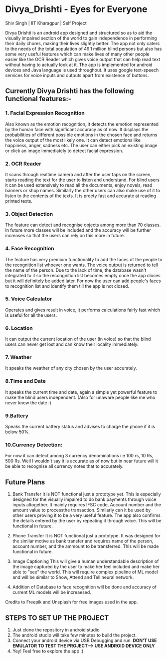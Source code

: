 # Divya_Drishti - Eyes for Everyone
Shiv Singh | IIT Kharagpur | Self Project

Divya Drishti is an android app designed and structured so as to aid the visually impaired section of the world to gain independence in performing their daily chores,
making their lives slightly better. The app not only caters to the needs of the total population of 49.1 million blind persons but also has some very useful features 
which can make lives of many other people easier like the OCR Reader which gives voice output that can help read text without having to actually look at it.
The app is implemented for android devices and Java language is used throughout. It uses google text-speech services for voice inputs and outputs apart from existence
of buttons.
## Currently Divya Drishti has the following functional features:-
### 1. Facial Expression Recognition
   Also known as the emotion recognition, it detects the emotion represented by the human face with significant accuracy as of now. It displays the probabilities 
   of different possible emotions in the chosen face and returns the voice output of the most likely one. It can detect emotions like happiness, anger, sadness etc.
   The user can either pick an existing image or click an image immediately to detect facial expression.
   
### 2. OCR Reader
   It scans through realtime camera and after the user taps on the screen, starts reading the text for the user to listen and understand. For blind users it can be used 
   extensively to read all the documents, enjoy novels, read banners or shop names. Similarly the other users can also make use of it to listen to the contents of the 
   texts. It is preety fast and accurate at reading printed texts.
   
### 3. Object Detection
   The feature can detect and recognise objects among more than 70 classes. In future more classes will be included and the accuracy will be further increases so that
   the users can rely on this more in future.
  
### 4. Face Recognition
   The feature has very premium functionality to add the faces of the people to the recognition list whoever one wants. The voice output is returned to tell the name of the person. Due to the lack of time, the database wasn't integrated to it so the recongnition list becomes empty once the app closes but it will definitely be added
   later. For now the user can add people's faces to recognition list and identify them till the app is not closed.
   
### 5. Voice Calculator
   Operates and gives result in voice, it performs calculations fairly fast which is useful for all the users.    
  
### 6. Location
   It can output the current location of the user (in voice) so that the blind users can never get lost and can know their locality immediately.
   
### 7. Weather
   It speaks the weather of any city chosen by the user accurately.
   
### 8.Time and Date
   It speaks the current time and date, again a simple yet powerful feature to make the blind users independent. (Also for unaware people like me who never know 
   the date :)

### 9.Battery
   Speaks the current battery status and advises to charge the phone if it is below 50%.
   
### 10.Currency Detection:
   For now it can detect among 3 currency denominations i.e 100 rs, 10 Rs, 500 Rs. Well I wouldn't say it is accurate as of now but in near future will it be able 
   to recognise all currency notes that to accurately.
   
  ## Future Plans
   
1. Bank Transfer
   It is NOT functional just a prototype yet. This is especially designed for the visually impaired to do bank payments through voice inputs altogether. It mainly 
   requires IFSC code, Account number and the amount value to processthe transaction. Similarly can it be used by other users proving it to be a very useful feature.
   The app also confirms the details entered by the user by repeating it through voice. This will be functional in future.
   
2. Phone Transfer
   It is NOT functional just a prototype. It was designed for the similar motive as bank transfer and requires name of the person, account number, and the ammount to
   be transferred. This will be made functional in future.
   
3. Image Captioning
   This will give a human understandable description of the image captured by the user to make her feel included and make her able to "see" the world.
   This will require complex pipeline of ML model and will be similar to Show, Attend and Tell neural network.
   
4. Addition of Database to face recognition will be done and accuracy of current ML models will be increaesed.

Credits to Freepik and Unsplash for free images used in the app.

## STEPS TO SET UP THE PROJECT
 1. Just clone the repository in android studio
 2. The android studio will take few minutes to build the project.
 3. Connect your android device via USB Debugging and run. **DON'T USE EMULATOR TO TEST THE PROJECT--> USE ANDROID DEVICE ONLY**
 4. Yey! Feel free to explore the app ;)
